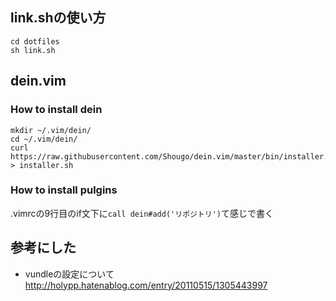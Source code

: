 ## link.shの使い方
```
cd dotfiles
sh link.sh

```

## dein.vim
### How to install dein
```
mkdir ~/.vim/dein/
cd ~/.vim/dein/
curl https://raw.githubusercontent.com/Shougo/dein.vim/master/bin/installer.sh > installer.sh
```

### How to install pulgins
.vimrcの9行目のif文下に```call dein#add('リポジトリ')```て感じで書く


## 参考にした
- vundleの設定について  
http://holypp.hatenablog.com/entry/20110515/1305443997


